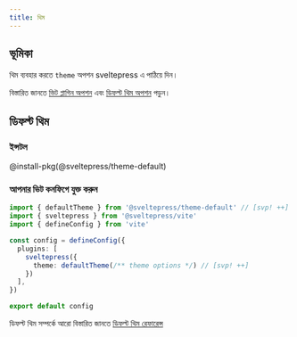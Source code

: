 ```yaml
---
title: থিম
---
```


## ভূমিকা

থিম ব্যবহার করতে `theme` অপশন sveltepress এ পাঠিয়ে দিন।

বিস্তারিত জানতে [ভিট প্লাগিন অপশন](/reference/vite-plugin/) এবং [ডিফল্ট থিম অপশন](/reference/default-theme/) পড়ুন।

## ডিফল্ট থিম

### ইন্সটল

@install-pkg(@sveltepress/theme-default)

### আপনার ভিট কনফিগে যুক্ত করুন

```ts title="vite.config.(js|ts)"
import { defaultTheme } from '@sveltepress/theme-default' // [svp! ++]
import { sveltepress } from '@sveltepress/vite'
import { defineConfig } from 'vite'

const config = defineConfig({
  plugins: [
    sveltepress({
      theme: defaultTheme(/** theme options */) // [svp! ++]
    })
  ],
})

export default config
```

ডিফল্ট থিম সম্পর্কে আরো বিস্তারিত জানতে [ডিফল্ট থিম রেফারেন্স](/reference/default-theme/#Theme-Options)
